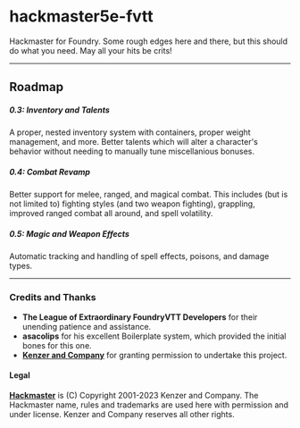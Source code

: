 # hackmaster5e-fvtt

Hackmaster for Foundry. Some rough edges here and there, but this should do what you need. May all your hits be crits!

----
## Roadmap
##### 0.3: Inventory and Talents
A proper, nested inventory system with containers, proper weight management, and more. Better talents which will alter a character's behavior without needing to manually tune miscellanious bonuses.

##### 0.4: Combat Revamp
Better support for melee, ranged, and magical combat. This includes (but is not limited to) fighting styles (and two weapon fighting), grappling, improved ranged combat all around, and spell volatility.

##### 0.5: Magic and Weapon Effects
Automatic tracking and handling of spell effects, poisons, and damage types.

----
### Credits and Thanks
- **The League of Extraordinary FoundryVTT Developers** for their unending patience and assistance.
- **asacolips** for his excellent Boilerplate system, which provided the initial bones for this one.
- **[Kenzer and Company](https://kenzerco.com/)** for granting permission to undertake this project.

#### Legal
**[Hackmaster](https://kenzerco.com/hackmaster/)** is (C) Copyright 2001-2023 Kenzer and Company.  The Hackmaster name, rules and trademarks are used here with permission and under license.  Kenzer and Company reserves all other rights.
